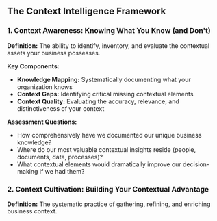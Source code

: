 ## The Context Intelligence Framework

### 1. Context Awareness: Knowing What You Know (and Don't)

**Definition:** The ability to identify, inventory, and evaluate the contextual assets your business possesses.

**Key Components:**
- **Knowledge Mapping:** Systematically documenting what your organization knows
- **Context Gaps:** Identifying critical missing contextual elements
- **Context Quality:** Evaluating the accuracy, relevance, and distinctiveness of your context

**Assessment Questions:**
- How comprehensively have we documented our unique business knowledge?
- Where do our most valuable contextual insights reside (people, documents, data, processes)?
- What contextual elements would dramatically improve our decision-making if we had them?

### 2. Context Cultivation: Building Your Contextual Advantage

**Definition:** The systematic practice of gathering, refining, and enriching business context. 